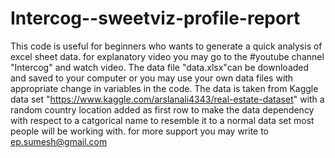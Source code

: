 # Intercog--sweetviz-profile-report
This code is useful for beginners who wants to generate a quick analysis of excel sheet data. for explanatory video you may go to the 
#youtube channel "Intercog" and watch video.
The data file "data.xlsx"can be downloaded and saved to your computer or you may use your own data files with appropriate change in variables in the code.
The data is taken from Kaggle data set "https://www.kaggle.com/arslanali4343/real-estate-dataset" with a random country location added as first row to make the data dependency with respect to 
a catgorical name to resemble it to a normal data set most people will be working with.
for more support you may write to ep.sumesh@gmail.com
